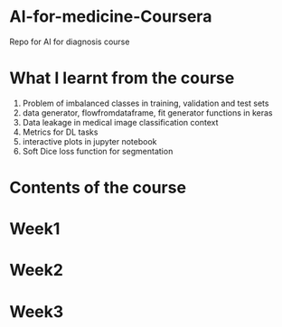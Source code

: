 # AI-for-medicine-Coursera
Repo for AI for diagnosis course

# What I learnt from the course
1. Problem of imbalanced classes in training, validation and test sets
2. data generator, flowfromdataframe, fit generator functions in keras
3. Data leakage in medical image classification context
4. Metrics for DL tasks
5. interactive plots in jupyter notebook
6. Soft Dice loss function for segmentation

# Contents of the course
# Week1

# Week2

# Week3

